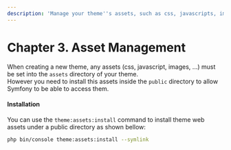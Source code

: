 ```yaml
---
description: 'Manage your theme''s assets, such as css, javascripts, images, ...'
---
```


# Chapter 3. Asset Management

When creating a new theme, any assets \(css, javascript, images, ...\) must be set into the `assets` directory of your theme.  
However you need to install this assets inside the `public` directory to allow Symfony to be able to access them.

#### Installation

You can use the `theme:assets:install` command to install theme web assets under a public directory as shown bellow:

```bash
php bin/console theme:assets:install --symlink
```

